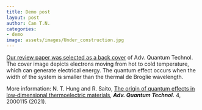 ```yaml
---
title: Demo post
layout: post
author: Can T.N.
categories:
- demo
image: assets/images/Under_construction.jpg
---
```


[Our review paper was selected as a back cover](https://onlinelibrary.wiley.com/doi/10.1002/qute.202170013) of Adv. Quantum Technol. The cover image depicts electrons moving from hot to cold temperature, which can generate electrical energy. The quantum effect occurs when the width of the system is smaller than the thermal de Broglie wavelength.

More information: N. T. Hung and R. Saito, [The origin of quantum effects in low‐dimensional thermoelectric materials](https://doi.org/10.1002/qute.202000115), ***Adv. Quantum Technol.*** 4, 2000115 (2021).
